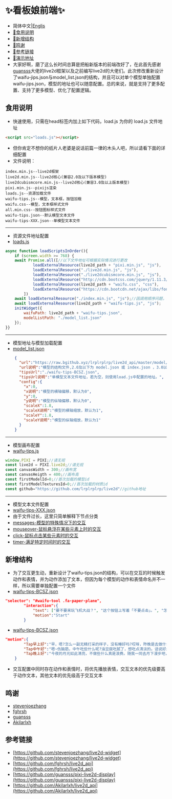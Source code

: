 #   :sparkles:看板娘前端:sparkles:
-   简体中文|[Englis](./README.md)
-   [:link:食用说明](#食用说明)
-   [:link:新增结构](#新增结构)
-   [:link:鸣谢](#鸣谢)
-   [:link:参考链接](#参考链接)
-   [:link:演示地址](https://lrplrplrp.github.io/live2dDemo.html)
-   大家好啊，磨了这么长时间总算是把船新版本的前端改好了，在此首先感谢[guansss]("https://github.com/guansss/pixi-live2d-display")大佬的live2d框架以及之前编写live2d的大佬们。此次修改重新设计了waifu-jips.json与model_list.json的结构，并且可以对单个模型单独配置waifu-jips.json，模型的地址也可以随意配置。总的来说，就是支持了更多配置、支持了更多模型、优化了配置逻辑。
##  食用说明
-   快速使用，只需在head标签内加上如下代码，load.js 为你的 load.js 文件地址
```html
<script src="loads.js"></script>
```
-   但你肯定不想你的纸片人老婆是说话前篇一律的木头人吧，所以请看下面的详细配置
-   文件说明：
```
index.min.js--live2d框架
live2d.min.js--live2d核心(兼容2.0及以下版本模型)
live2dcubismcore.min.js--live2d核心(兼容3.0及以上版本模型)
pixi.min.js--pixijs渲染
loads.js--资源加载文件
waifu-tips.js--模型，文本框，按钮加载
waifu.css--模型，文本框样式文件
all.min.css--按钮图标样式文件
waifu-tips.json--默认模型文本文件
waifu-tips-XXX.json--单模型文本文件
```
***
-   资源文件地址配置
-   [loads.js](./loads.js#L28)
```javascript
async function loadScriptsInOrder(){
	if (screen.width >= 768) {
	await Promise.all([//以下文件地址可根据实际情况进行更改
			loadExternalResource(live2d_path + "pixi.min.js", "js"),
			loadExternalResource("./live2d.min.js", "js"),
			loadExternalResource("./live2dcubismcore.min.js", "js"),
			loadExternalResource("http://cdn.bootcss.com/jquery/1.11.3/jquery.min.js", "js"),
			loadExternalResource(live2d_path + "waifu.css", "css"),
			loadExternalResource("https://cdn.bootcdn.net/ajax/libs/font-awesome/6.6.0/css/all.min.css", "css")
		])
	await loadExternalResource("./index.min.js", "js");//因调用顺序问题，这两个需要在最后加载
	await loadExternalResource(live2d_path + "waifu-tips.js", "js");
	initWidget({
		waifuPath: live2d_path + "waifu-tips.json",
		modelListPath: "./model_list.json"
	});
}}
```
***
-   模型地址与模型加载配置
-   [model_list.json](./model_list.json#L3)
```json
    {
      "url":"https://raw.bgithub.xyz/lrplrplrp/live2d_api/master/model/genshin/BCSZ1.1/BCSZ1.1.model3.json",
      "url说明":"模型的结构文件,2.0及以下为 model.json 或 index.json ，3.0以上为 model3.json 结尾",
      "tipsUrl":"./waifu-tips-BCSZ.json",
      "tipsUrl说明":"单模型文本文件地址，若为空，则使用load.js中配置的地址。",
      "config":{
        "x":0,
        "x说明":"模型的横轴偏移，默认为0",
        "y":0,
        "y说明":"模型的纵轴偏移，默认为0",
        "scaleX":1.8,
        "scaleX说明":"模型的横轴缩放，默认为1",
        "scaleY":1.8,
        "scaleY说明":"模型的纵轴缩放，默认为1"
      }
    }
```
***
-   模型画布配置
-   [waifu-tips.js](./waifu-tips.js#L1)
```javascript
window.PIXI = PIXI;//请无视
const live2d = PIXI.live2d;//请无视
const canvasWidth = 300;//画布宽
const canvasHeigth = 400;//画布高
const firstModelId=0;//首次加载的模型id
const firstModelTexturesId=0;//首次加载的材质id
const github="https://github.com/lrplrplrp/live2d"//github地址
```
***
-   模型文本文件配置
-   [waifu-tips-XXX.json](./waifu-tips.json#L1)
-   由于文件过长，这里只简单解释下节点分类
-   [messages-模型的特殊情况下的交互](./waifu-tips.json#L2)
-   [mouseover-鼠标悬浮在某些元素上时的交互](./waifu-tips.json#L22)
-   [click-鼠标点击某些元素时的交互](./waifu-tips.json#L313)
-   [timer-满足特定时间时的交互](./waifu-tips.json#L329)
##  新增结构
-   为了交互更生动，重新设计了waifu-tips.json的结构，可以在交互的时候触发动作和表情，并为动作添加了文本，但因为每个模型的动作和表情命名并不一样，所以需要单独配置一个文件
-   [waifu-tips-BCSZ.json](./waifu-tips-BCSZ.json#L23)
```json
"selector": "#waifu-tool .fa-paper-plane",
		"interaction":{
			"text": ["要不要来玩飞机大战？", "这个按钮上写着「不要点击」。", "怎么，你想来和我玩个游戏？", "听说这样可以蹦迪！"],
        	"motion":"Start"
		}
```
-   [waifu-tips-BCSZ.json](./waifu-tips-BCSZ.json#L272)
```json
"motion":{
		"Tap早上好":"早，嗯?怎么一副无精打采的样子，没有睡好吗?哎呀，昨晚是去做什么坏事了么?",
		"Tap中午好":"嗯~伤脑筋，中午吃些什么呢?油豆腐吃腻了，想吃点清淡的。话说好久没见到社奉行家的小姑娘了，我们不如就去吃她做的点心吧。",
		"Tap晚上好":"今夜的月光如此清亮，不做些什么真是浪费。随我一同去月下漫步吧，不许拒绝。"
	}
```
-   交互配置中同时存在动作和表情时，将优先播放表情，交互文本的优先级要高于动作文本，其他文本的优先级高于交互文本
##  鸣谢
-	[stevenjoezhang](https://github.com/stevenjoezhang)
-	[fghrsh](https://github.com/fghrsh)
-	[guansss](https://github.com/guansss)
-	[Akilarlxh](https://github.com/Akilarlxh)
##  参考链接
-	[https://github.com/stevenjoezhang/live2d-widget](https://github.com/stevenjoezhang/live2d-widget)
-	[https://github.com/fghrsh/live2d_api](https://github.com/fghrsh/live2d_api)
-	[https://github.com/guansss/pixi-live2d-display](https://github.com/guansss/pixi-live2d-display)
-	[https://github.com/Akilarlxh/live2d_api](https://github.com/Akilarlxh/live2d_api)